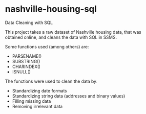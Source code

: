 # nashville-housing-sql
Data Cleaning with SQL

This project takes a raw dataset of Nashville housing data, that was obtained online, and cleans the data with SQL in SSMS.

Some functions used (among others) are:
* PARSENAME()
* SUBSTRING()
* CHARINDEX()
* ISNULL()

The functions were used to clean the data by:
* Standardizing date formats
* Standardizing string data (addresses and binary values)
* Filling missing data
* Removing irrelevant data


